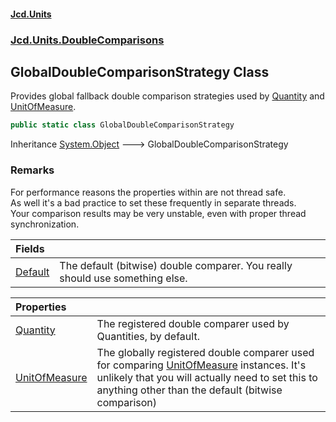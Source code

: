 #### [Jcd.Units](index.md 'index')
### [Jcd.Units.DoubleComparisons](Jcd.Units.DoubleComparisons.md 'Jcd.Units.DoubleComparisons')

## GlobalDoubleComparisonStrategy Class

Provides global fallback double comparison strategies used by [Quantity](Jcd.Units.DoubleComparisons.GlobalDoubleComparisonStrategy.Quantity.md 'Jcd.Units.DoubleComparisons.GlobalDoubleComparisonStrategy.Quantity') and [UnitOfMeasure](Jcd.Units.DoubleComparisons.GlobalDoubleComparisonStrategy.UnitOfMeasure.md 'Jcd.Units.DoubleComparisons.GlobalDoubleComparisonStrategy.UnitOfMeasure').

```csharp
public static class GlobalDoubleComparisonStrategy
```

Inheritance [System.Object](https://docs.microsoft.com/en-us/dotnet/api/System.Object 'System.Object') &#129106; GlobalDoubleComparisonStrategy

### Remarks
For performance reasons the properties within are not thread safe.  
As well it's a bad practice to set these frequently in separate threads.  
Your comparison results may be very unstable, even with proper thread synchronization.

| Fields | |
| :--- | :--- |
| [Default](Jcd.Units.DoubleComparisons.GlobalDoubleComparisonStrategy.Default.md 'Jcd.Units.DoubleComparisons.GlobalDoubleComparisonStrategy.Default') | The default (bitwise) double comparer. You really should use something else. |

| Properties | |
| :--- | :--- |
| [Quantity](Jcd.Units.DoubleComparisons.GlobalDoubleComparisonStrategy.Quantity.md 'Jcd.Units.DoubleComparisons.GlobalDoubleComparisonStrategy.Quantity') | The registered double comparer used by Quantities, by default. |
| [UnitOfMeasure](Jcd.Units.DoubleComparisons.GlobalDoubleComparisonStrategy.UnitOfMeasure.md 'Jcd.Units.DoubleComparisons.GlobalDoubleComparisonStrategy.UnitOfMeasure') | The globally registered double comparer used for comparing [UnitOfMeasure](Jcd.Units.DoubleComparisons.GlobalDoubleComparisonStrategy.UnitOfMeasure.md 'Jcd.Units.DoubleComparisons.GlobalDoubleComparisonStrategy.UnitOfMeasure') instances. It's unlikely that you will actually need to set this to anything other than the default (bitwise comparison) |
